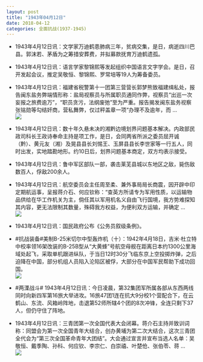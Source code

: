 ```yaml
---
layout: post
title: "1943年04月12日"
date: 2018-04-12
categories: 全面抗战(1937-1945)
---
```


<meta name="referrer" content="no-referrer" />

- 1943年4月12日讯：文学家万迪鹤患肺病三年，贫病交集，是日，病逝四川巴县。郭沫若、茅盾为之筹措安葬费，并拟募款抚育万迪鹤遗孤。 

- 1943年4月12日讯：语言学家黎锦熙等发起组织中国语言文字学会。是日，召开发起会议，推定吴敬恒、黎锦熙、罗常培等19人为筹备委员。 

- 1943年4月12日讯：福建省税警第十一团第三营营长郭梦熊致福建缉私处，报告闽东盐务弊端情形称：盐局视察员与所属职员通同作弊，视察员“出巡一次妄报之旅费逾万”，“职员贪污，法纲废弛”至为严重。报告揭发闽东盐务视察张铭勋等勾结奸商，营私舞弊，仅过秤盖章一项“办理不及逾年，而 ... <br/><img src="https://wx1.sinaimg.cn/large/aca367d8ly1fqa4ihznuvj20c80ayt8t.jpg" />

- 1943年4月12日讯：数十年久悬未决的湘黔边境划界问题基本解决。内政部民政司科长王政诗奉命主持是项工作，是日，会同两省所派之委员屈开诚（黔）、黄元友（湘）及晃县县长刘惕王、玉屏县县长李世家等一行五人，同时出发，实地踏勘地形。约10日后，划界问题基本商定，双方均表示接受。 

- 1943年4月12日讯：鲁中军区部队一部，袭击莱芜县城以东地区之敌，毙伤敌数百人，俘敌200余人。 

- 1943年4月12日讯：航空委员会主任周至柔、兼外事局局长商震，因开辟中印定期航运事，呈报蒋介石、何应钦称：“查英方所请专为军用性质，以运输物品供给在华工作机关为主，倘任其以军用机名义自由飞行国境，我方势难探知其内容，更无法限制其数量，殊碍我方权益，为便利双方运输，并确定 ... <br/><img src="https://wx2.sinaimg.cn/large/aca367d8ly1fq9qm5gl75j20c80cwjrj.jpg" />

- 1943年4月12日讯：国民政府公布《公务员叙级条例》。 

- #抗战装备#美制B-25米切尔中型轰炸机（十）：1942年4月18日，吉米·杜立特中校率领16架改装的B-25B型从“大黄蜂”号航空母舰在距离日本约1300公里海域处起飞，采取单机跟进纵队，于当日12时30分飞临东京上空投掷炸弹，之后迫降在中国，部分机组人员陷入沦陷区被俘，大部分在中国军民帮助下成功回国。 <br/><img src="https://wx2.sinaimg.cn/large/aca367d8ly1fq9n6bpcd3j20k71cy7jp.jpg" />

- #两溧战斗# 1943年4月12日讯：今日凌晨，第32集团军所属各部从东西两线同时向新四军第16旅大举进攻。16旅47团1连在抗大9分校1个营配合下，在云鹤山、东流、风箱岭阵地，击退第52师所辖4个团的8次冲锋，全连只剩下37人，但仍守住了阵地。 

- 1943年4月12日讯：三青团第一次全国代表大会闭幕。蒋介石主持并致训词称：同盟会为第一次全国青年大结合，创办黄埔为第二次大结合，这次三青团全代会为“第三次全国革命青年大团结”。大会通过宣言并宣布当选人名单：吴敬恒、戴季陶、孙科、何应钦、李宗仁、白崇禧、叶楚伧、张伯苓、蒋 ... <br/><img src="https://wx4.sinaimg.cn/large/aca367d8ly1fq9jou6bc0j20c80hr0t4.jpg" />


